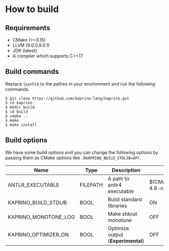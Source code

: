 # How to build

## Requirements

- CMake (>=3.15)
- LLVM (9.0.0,9.0.1)
- JDK (latest)
- A compiler which supports C++17

## Build commands

Replace `[path]`s to the pathes in your environment and run the following commands.

```
$ git clone https://github.com/kaprino-lang/kaprino.git
$ cd kaprino
$ mkdir build
$ cd build
$ cmake ..
$ make
$ make install
```

## Build options

 We have some build options and you can change the following options
by passing them as CMake options like `-DKAPRINO_BUILD_STDLIB=OFF`.

|Name|Type|Description|Default|
|---|---|---|---|
|ANTLR_EXECUTABLE|FILEPATH|A path to antlr4 executable|${CMAKE_SOURCE_DIR}/antlr-4.8-complete.jar|
|KAPRINO_BUILD_STDLIB|BOOL|Build standard libraries|ON|
|KAPRINO_MONOTONE_LOG|BOOL|Make stdout monotone|OFF|
|KAPRINO_OPTIMIZER_ON|BOOL|Optimize output (**Experimental**)|OFF|
